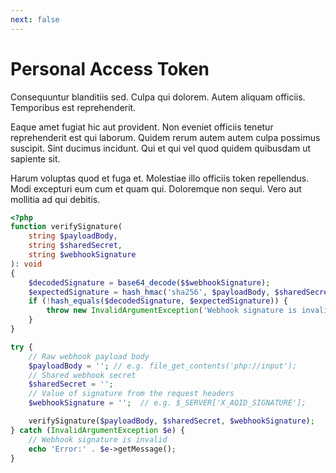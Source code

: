 ```yaml
---
next: false
---
```


# Personal Access Token

Consequuntur blanditiis sed. Culpa qui dolorem. Autem aliquam officiis. Temporibus est reprehenderit.

Eaque amet fugiat hic aut provident. Non eveniet officiis tenetur reprehenderit est qui laborum. Quidem rerum autem autem culpa possimus suscipit. Sint ducimus incidunt. Qui et qui vel quod quidem quibusdam ut sapiente sit.

Harum voluptas quod et fuga et. Molestiae illo officiis token repellendus. Modi excepturi eum cum et quam qui. Doloremque non sequi. Vero aut mollitia ad qui debitis.

```php
<?php
function verifySignature(
    string $payloadBody,
    string $sharedSecret,
    string $webhookSignature
): void
{
    $decodedSignature = base64_decode($$webhookSignature);
    $expectedSignature = hash_hmac('sha256', $payloadBody, $sharedSecret, true);
    if (!hash_equals($decodedSignature, $expectedSignature)) {
        throw new InvalidArgumentException('Webhook signature is invalid');
    }
}

try {
    // Raw webhook payload body
    $payloadBody = ''; // e.g. file_get_contents('php://input');
    // Shared webhook secret
    $sharedSecret = '';
    // Value of signature from the request headers
    $webhookSignature = '';  // e.g. $_SERVER['X_AQID_SIGNATURE'];

    verifySignature($payloadBody, $sharedSecret, $webhookSignature);
} catch (InvalidArgumentException $e) {
    // Webhook signature is invalid
    echo 'Error:' . $e->getMessage();
}
```
